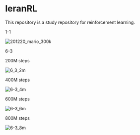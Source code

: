 # leranRL
This repository is a study repository for reinforcement learning.

1-1

![201220_mario_300k](https://user-images.githubusercontent.com/4156784/113923651-c0272400-9823-11eb-8dea-06e115c2b5fb.gif)

6-3

200M steps

![6_3_2m](https://user-images.githubusercontent.com/4156784/113923241-4858f980-9823-11eb-8656-8ac5b1fd856d.gif)

400M steps

![6-3_4m](https://user-images.githubusercontent.com/4156784/113923683-c87f5f00-9823-11eb-9990-fbf957813ac8.gif)

600M steps

![6-3_6m](https://user-images.githubusercontent.com/4156784/113923691-ca492280-9823-11eb-8cf8-d61f87eb2675.gif)

800M steps

![6-3_8m](https://user-images.githubusercontent.com/4156784/113923696-cb7a4f80-9823-11eb-91a7-ecd744b6cdf0.gif)
